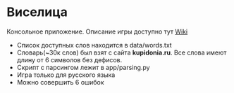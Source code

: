 # Виселица
Консольное приложение. Описание игры доступно тут  [Wiki](https://ru.wikipedia.org/wiki/%D0%92%D0%B8%D1%81%D0%B5%D0%BB%D0%B8%D1%86%D0%B0_%28%D0%B8%D0%B3%D1%80%D0%B0%29)

* Список доступных слов находится в data/words.txt
* Словарь(~30к слов) был взят с сайта **kupidonia.ru**. Все слова имеют длину от 6 символов без дефисов.
* Скрипт с парсингом лежит в app/parsing.py
* Игра только для русского языка
* Можно совершить 6 ошибок

